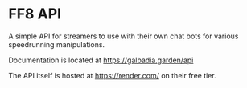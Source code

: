 # FF8 API

A simple API for streamers to use with their own chat bots for various speedrunning manipulations.

Documentation is located at https://galbadia.garden/api

The API itself is hosted at https://render.com/ on their free tier.